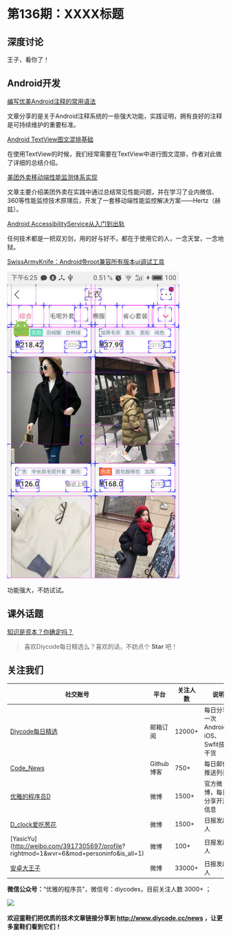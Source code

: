# 第136期：XXXX标题

## 深度讨论

[]()

王子，看你了！

## Android开发

[编写优美Android注释的常用语法](http://www.jianshu.com/p/54e8964730b4)

文章分享的是关于Android注释系统的一些强大功能，实践证明，拥有良好的注释是可持续维护的重要标准。

[Android TextView图文混排基础](http://www.jianshu.com/p/72d31b7da85b)

在使用TextView的时候，我们经常需要在TextView中进行图文混排，作者对此做了详细的总结介绍。

[美团外卖移动端性能监测体系实现](http://mp.weixin.qq.com/s/MwgjpHj_5RaG74Z0JjNv5g)

文章主要介绍美团外卖在实践中通过总结常见性能问题，并在学习了业内微信、360等性能监控技术原理后，开发了一套移动端性能监控解决方案——Hertz（赫兹）。

[Android AccessibilityService从入门到出轨](http://mp.weixin.qq.com/s/7L2ysyTlFR1Xz4tk73dxuA)

任何技术都是一把双刃剑，用的好与好不，都在于使用它的人，一念天堂，一念地狱。

[SwissArmyKnife：Android免root兼容所有版本ui调试工具](https://github.com/android-notes/SwissArmyKnife)

![](https://raw.githubusercontent.com/android-notes/blogimg/master/%E8%BE%B9%E6%A1%86.jpg)

功能强大，不妨试试。

## 课外话题

[知识是资本？你确定吗？](https://zhuanlan.zhihu.com/p/24350343)

> 喜欢Diycode每日精选么？喜欢的话，不妨点个 **Star** 吧！

## 关注我们

| 社交账号  |  平台  | 关注人数 | 说明 |
| -------- | -------- | -------- | -------- |
| [Diycode每日精选](http://list.qq.com/cgi-bin/qf_invite?id=d469993d2c888e971c0fbb2309c4d84256968386b126b967)|   邮箱订阅  | 12000+ | 每日分享一次Android、iOS、Swfit技术干货  |
| [Code_News](https://github.com/DiyCodes/code_news) |    Github博客  |750+ | 每日邮件推送列表  |
| [优雅的程序员D](http://weibo.com/u/5891258264) |   微博  | 1500+ | 官方微博，每日分享开源信息  |
| [D_clock爱吃葱花](http://weibo.com/u/2480694892)  |   微博  | 1500+ | 日报发起人  |
|[YasicYu](http://weibo.com/3917305697/profile? rightmod=1&wvr=6&mod=personinfo&is_all=1)  |   微博  | 100+ | 日报发起人  |
|[安卓大王子](http://weibo.com/apkbus/)   |   微博  | 33000+ | 日报发起人  |

**微信公众号：**“优雅的程序员”，微信号：diycodes，目前关注人数 3000+ ；

![](http://upload-images.jianshu.io/upload_images/1846413-b42abfa70f909099.jpg?imageMogr2/auto-orient/strip%7CimageView2/2/w/1240)

**欢迎童鞋们把优质的技术文章链接分享到 http://www.diycode.cc/news ，让更多童鞋们看到它们！**